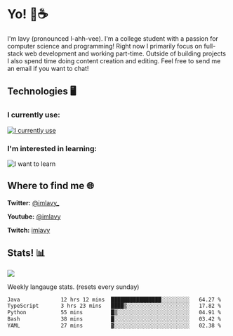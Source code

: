# Yo! 🦊☕

I'm lavy (pronounced l-ahh-vee). I'm a college student with a passion for computer science and programming! Right now I primarily focus on full-stack web development and working part-time. Outside of building projects I also spend time doing content creation and editing. Feel free to send me an email if you want to chat!


## Technologies 🖥️

### I currently use:
[![I currently use](https://skillicons.dev/icons?i=ts,react,nextjs,nodejs,python,django,svelte,aws,emotion,electron,vite,styledcomponents,vercel,figma,github,vscode,mongo,docker,linux,ps,pr,ae&perline=8)](https://skillicons.dev)
### I'm interested in learning:
![I want to learn](https://skillicons.dev/icons?i=graphql,apollo,nginx,redis,threejs,supabase,astro&perline=8)

## Where to find me 🌐

**Twitter:** [@imlavy_](https://twitter.com/@imlavy_)

**Youtube:** [@imlavy](https://youtube.com/@imlavy)

**Twitch:** [imlavy](https://twitch.tv/imlavy)

## Stats! 📊
[![](https://visitcount.itsvg.in/api?id=lavyyy&icon=0&color=11)](https://visitcount.itsvg.in)

Weekly langauge stats. (resets every sunday)
<!--START_SECTION:waka-->

```txt
Java             12 hrs 12 mins  ████████████████░░░░░░░░░   64.27 %
TypeScript       3 hrs 23 mins   ████▒░░░░░░░░░░░░░░░░░░░░   17.82 %
Python           55 mins         █▒░░░░░░░░░░░░░░░░░░░░░░░   04.91 %
Bash             38 mins         █░░░░░░░░░░░░░░░░░░░░░░░░   03.42 %
YAML             27 mins         ▓░░░░░░░░░░░░░░░░░░░░░░░░   02.38 %
```

<!--END_SECTION:waka-->

